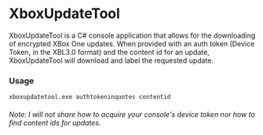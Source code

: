 # XboxUpdateTool


XboxUpdateTool is a C# console application that allows for the downloading of encrypted XBox One updates. When provided with an auth token (Device Token, in the XBL3.0 format) and the content id for an update, XboxUpdateTool will download and label the requested update.


### Usage
`xboxupdatetool.exe authtokeninquotes contentid`

###### Note: I will not share how to acquire your console's device token nor how to find content ids for updates. 

